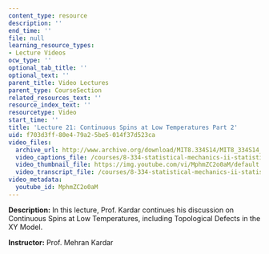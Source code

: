 ```yaml
---
content_type: resource
description: ''
end_time: ''
file: null
learning_resource_types:
- Lecture Videos
ocw_type: ''
optional_tab_title: ''
optional_text: ''
parent_title: Video Lectures
parent_type: CourseSection
related_resources_text: ''
resource_index_text: ''
resourcetype: Video
start_time: ''
title: 'Lecture 21: Continuous Spins at Low Temperatures Part 2'
uid: f703d3ff-80e4-79a2-5be5-014f37d523ca
video_files:
  archive_url: http://www.archive.org/download/MIT8.334S14/MIT8_334S14_lec21_300k.mp4
  video_captions_file: /courses/8-334-statistical-mechanics-ii-statistical-physics-of-fields-spring-2014/73ff50b210535d66826c3e6194851c0c_MphmZC2o0aM.vtt
  video_thumbnail_file: https://img.youtube.com/vi/MphmZC2o0aM/default.jpg
  video_transcript_file: /courses/8-334-statistical-mechanics-ii-statistical-physics-of-fields-spring-2014/4c9099f95c663889159f59e3256883ee_MphmZC2o0aM.pdf
video_metadata:
  youtube_id: MphmZC2o0aM
---
```


**Description:** In this lecture, Prof. Kardar continues his discussion on Continuous Spins at Low Temperatures, including Topological Defects in the XY Model.

**Instructor:** Prof. Mehran Kardar



